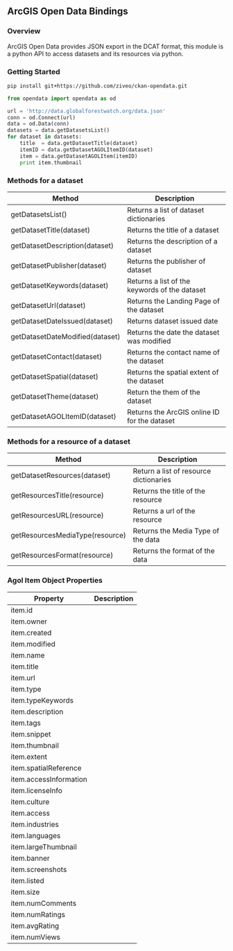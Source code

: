 ## ArcGIS Open Data Bindings

### Overview
ArcGIS Open Data provides JSON export in the DCAT format, this module is a python API to access datasets and its resources via python.

### Getting Started
```sh
pip install git+https://github.com/ziveo/ckan-opendata.git
```

```python
from opendata import opendata as od

url = 'http://data.globalforestwatch.org/data.json'
conn = od.Connect(url)
data = od.Data(conn)
datasets = data.getDatasetsList()
for dataset in datasets:
    title  = data.getDatasetTitle(dataset)
    itemID = data.getDatasetAGOLItemID(dataset)
    item = data.getDatasetAGOLItem(itemID)
    print item.thumbnail
```
### Methods for a dataset

Method | Description
------------ | -------------
getDatasetsList() | Returns a list of dataset dictionaries
getDatasetTitle(dataset)| Returns the title of a dataset
getDatasetDescription(dataset)| Returns the description of a dataset
getDatasetPublisher(dataset)| Returns the publisher of dataset
getDatasetKeywords(dataset)| Returns a list of the keywords of the dataset
getDatasetUrl(dataset)| Returns the Landing Page of the dataset 
getDatasetDateIssued(dataset)| Returns dataset issued date
getDatasetDateModified(dataset)| Returns the date the dataset was modified 
getDatasetContact(dataset)| Returns the contact name of the dataset
getDatasetSpatial(dataset)| Returns the spatial extent of the dataset
getDatasetTheme(dataset)| Return the them of the dataset
getDatasetAGOLItemID(dataset)| Returns the ArcGIS online ID for the dataset

### Methods for a resource of a dataset
Method | Description
------------ | -------------
getDatasetResources(dataset)| Return a list of resource dictionaries
getResourcesTitle(resource)| Returns the title of the resource
getResourcesURL(resource)| Returns a url of the resource
getResourcesMediaType(resource)| Returns the Media Type of the data
getResourcesFormat(resource)| Returns the format of the data

### Agol Item Object Properties
Property | Description
------------ | -------------
item.id |
item.owner |
item.created |
item.modified |
item.name |
item.title |
item.url |
item.type |
item.typeKeywords |
item.description |
item.tags |
item.snippet |
item.thumbnail |
item.extent |
item.spatialReference |
item.accessInformation |
item.licenseInfo |
item.culture |
item.access |
item.industries |
item.languages |
item.largeThumbnail |
item.banner |
item.screenshots |
item.listed |
item.size |
item.numComments |
item.numRatings |
item.avgRating |
item.numViews |
 
